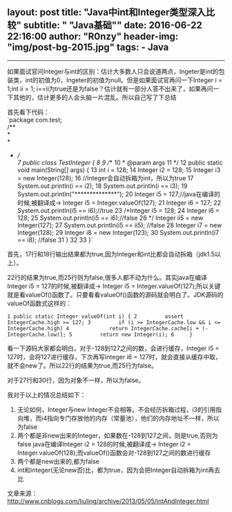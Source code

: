 layout:     post
title:      "Java中int和Integer类型深入比较"
subtitle:   " \"Java基础\""
date:       2016-06-22 22:16:00
author:     "R0nzy"
header-img: "img/post-bg-2015.jpg"
tags:
    - Java
---

---  
  如果面试官问Integer与int的区别：估计大多数人只会说道两点，Ingeter是int的包装类，int的初值为0，Ingeter的初值为null。但是如果面试官再问一下Integer i = 1;int ii = 1; i==ii为true还是为false？估计就有一部分人答不出来了，如果再问一下其他的，估计更多的人会头脑一片混乱。所以自己写了下总结  
  
首先看下代码：  
`package com.test;  
 /**    
   *   
   *  
   *  */  
 7 public class TestInteger {
 8 
 9     /**
10      * @param args
11      */
12     public static void main(String[] args) {
13         int i = 128;
14         Integer i2 = 128;
15         Integer i3 = new Integer(128);
16         //Integer会自动拆箱为int，所以为true
17         System.out.println(i == i2);
18         System.out.println(i == i3);
19         System.out.println("**************");
20         Integer i5 = 127;//java在编译的时候,被翻译成-> Integer i5 = Integer.valueOf(127);
21         Integer i6 = 127;
22         System.out.println(i5 == i6);//true
23         /*Integer i5 = 128;
24         Integer i6 = 128;
25         System.out.println(i5 == i6);//false
26 */        Integer ii5 = new Integer(127);
27         System.out.println(i5 == ii5); //false
28         Integer i7 = new Integer(128);
29         Integer i8 = new Integer(123);
30         System.out.println(i7 == i8);  //false
31     }
32 
33 }`  

首先，17行和18行输出结果都为true,因为Integer和int比都会自动拆箱（jdk1.5以上）。  
  
22行的结果为true,而25行则为false,很多人都不动为什么。其实java在编译Integer i5 = 127的时候,被翻译成-> Integer i5 = Integer.valueOf(127);所以关键就是看valueOf()函数了。只要看看valueOf()函数的源码就会明白了。JDK源码的valueOf函数式这样的：  

`
1 public static Integer valueOf(int i) {
2         assert IntegerCache.high >= 127;
3         if (i >= IntegerCache.low && i <= IntegerCache.high)
4             return IntegerCache.cache[i + (-IntegerCache.low)];
5         return new Integer(i);
6     }
`  

看一下源码大家都会明白，对于-128到127之间的数，会进行缓存，Integer i5 = 127时，会将127进行缓存，下次再写Integer i6 = 127时，就会直接从缓存中取，就不会new了。所以22行的结果为true,而25行为false。

对于27行和30行，因为对象不一样，所以为false。

我对于以上的情况总结如下：

1. 无论如何，Integer与new Integer不会相等。不会经历拆箱过程，i3的引用指向堆，而i4指向专门存放他的内存（常量池），他们的内存地址不一样，所以为false
2. 两个都是非new出来的Integer，如果数在-128到127之间，则是true,否则为false
java在编译Integer i2 = 128的时候,被翻译成-> Integer i2 = Integer.valueOf(128);而valueOf()函数会对-128到127之间的数进行缓存
3. 两个都是new出来的,都为false
4. int和integer(无论new否)比，都为true，因为会把Integer自动拆箱为int再去比  

文章来源：http://www.cnblogs.com/liuling/archive/2013/05/05/intAndInteger.html
